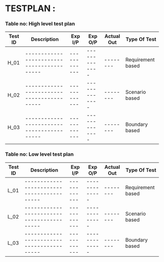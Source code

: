 # TESTPLAN :
### Table no: High level test plan
| Test ID | Description    |    Exp I/P    |   Exp O/P   |   Actual Out   | Type Of Test |
| --------| -------------| ---------| --------| -----------| ------------|
| H_01    |-----------------------------------------| ------------|-------------| --------| Requirement based   |
| H_02    |-----------------------------------------| ------------|-------------| --------| Scenario based  |
| H_03    |-----------------------------------------| ------------|-------------| --------| Boundary based |

### Table no: Low  level test plan
| Test ID | Description    |    Exp I/P    |   Exp O/P   |   Actual Out   | Type Of Test |
| --------| -------------| ---------| --------| -----------| ------------|
| L_01    |-----------------------------------------| ------------|-------------| --------| Requirement based   |
| L_02    |-----------------------------------------| ------------|-------------| --------| Scenario based  |
| L_03    |-----------------------------------------| ------------|-------------| --------| Boundary based |

